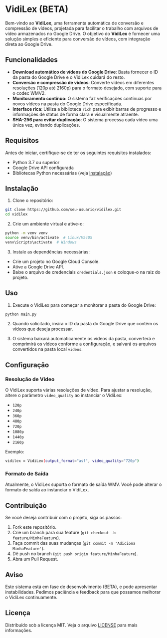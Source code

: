 # VidiLex (BETA)

Bem-vindo ao **VidiLex**, uma ferramenta automática de conversão e compressão de vídeos, projetada para facilitar o trabalho com arquivos de vídeo armazenados no Google Drive. O objetivo do **VidiLex** é fornecer uma solução simples e eficiente para conversão de vídeos, com integração direta ao Google Drive.

## Funcionalidades

- **Download automático de vídeos do Google Drive**: Basta fornecer o ID da pasta do Google Drive e o VidiLex cuidará do resto.
- **Conversão e compressão de vídeos**: Converte vídeos em diferentes resoluções (120p até 2160p) para o formato desejado, com suporte para o codec WMV2.
- **Monitoramento contínuo**: O sistema faz verificações contínuas por novos vídeos na pasta do Google Drive especificada.
- **Interface rica**: Utiliza a biblioteca `rich` para exibir barras de progresso e informações de status de forma clara e visualmente atraente.
- **SHA-256 para evitar duplicação**: O sistema processa cada vídeo uma única vez, evitando duplicações.

## Requisitos

Antes de iniciar, certifique-se de ter os seguintes requisitos instalados:

- Python 3.7 ou superior
- Google Drive API configurada
- Bibliotecas Python necessárias (veja [Instalação](#instalação))

## Instalação

1. Clone o repositório:

```bash
git clone https://github.com/seu-usuario/vidilex.git
cd vidilex
```

2. Crie um ambiente virtual e ative-o:

```bash
python -m venv venv
source venv/bin/activate  # Linux/MacOS
venv\Scripts\activate  # Windows
```

3. Instale as dependências necessárias:

- Crie um projeto no Google Cloud Console.
- Ative a Google Drive API.
- Baixe o arquivo de credenciais `credentials.json` e coloque-o na raiz do projeto.

## Uso

1. Execute o VidiLex para começar a monitorar a pasta do Google Drive:

```bash
python main.py
```

2. Quando solicitado, insira o ID da pasta do Google Drive que contém os vídeos que deseja processar.

3. O sistema baixará automaticamente os vídeos da pasta, converterá e comprimirá os vídeos conforme a configuração, e salvará os arquivos convertidos na pasta local `videos`.

## Configuração
### Resolução de Vídeo

O VidiLex suporta várias resoluções de vídeo. Para ajustar a resolução, altere o parâmetro `video_quality` ao instanciar o VidiLex:

- `120p`
- `240p`
- `360p`
- `480p`
- `720p`
- `1080p`
- `1440p`
- `2160p`

Exemplo:

```bash
vidilex = VidiLex(output_format="asf", video_quality="720p")
```

### Formato de Saída

Atualmente, o VidiLex suporta o formato de saída WMV. Você pode alterar o formato de saída ao instanciar o VidiLex.

## Contribuição

Se você deseja contribuir com o projeto, siga os passos:

1. Fork este repositório.
2. Crie um branch para sua feature (`git checkout -b feature/MinhaFeature`).
3. Faça commit das suas mudanças (`git commit -m 'Adiciona MinhaFeature'`).
4. Dê push no branch (`git push origin feature/MinhaFeature`).
5. Abra um Pull Request.

## Aviso

Este sistema está em fase de desenvolvimento (BETA), e pode apresentar instabilidades. Pedimos paciência e feedback para que possamos melhorar o VidiLex continuamente.

## Licença

Distribuído sob a licença MIT. Veja o arquivo [LICENSE](./LICENSE.md) para mais informações.